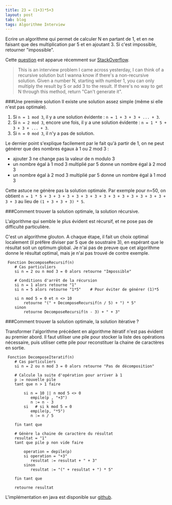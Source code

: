 ```yaml
---
title: 23 = (1+3)*5+3
layout: post
tab: blog
tags: Algorithme Interview
---
```


Ecrire un algorithme qui permet de calculer N en partant de 1, et en ne faisant que des multiplication par 5 et en ajoutant 3.
Si c'est impossible, retourner "impossible".

Cette [question](http://stackoverflow.com/questions/17652190/how-to-get-the-target-number-with-3-or-5-operations-without-recursion) est apparue récemment sur [StackOverflow](http://stackoverflow.com/).


> This is an interview problem I came across yesterday, I can think of a recursive solution but I wanna know if there's a non-recursive solution.
> Given a number N, starting with number 1, you can only multiply the result by 5 or add 3 to the result. If there's no way to get N through this method, return "Can't generate it".



###Une première solution
Il existe une solution assez simple (même si elle n'est pas optimale).

 1. Si `n = 1 mod 3`, il y a une solution évidente :  `n = 1 + 3 + 3 + ... + 3`.
 2. Si `n = 2 mod 3`, encore une fois, il y a une solution évidente : `n = 1 * 5 + 3 + 3 + ... + 3`.
 3. Si `n = 0 mod 3`, il n'y a pas de solution.

Le dernier point s'explique facilement par le fait qu'à partir de 1, on ne peut générer que des nombres égaux à 1 ou 2 mod 3 :

  - ajouter 3 ne change pas la valeur de n modulo 3
  - un nombre égal à 1 mod 3 multiplié par 5 donne un nombre égal à 2 mod 3
  - un nombre égal à 2 mod 3 multiplié par 5 donne un nombre égal à 1 mod 3


Cette astuce ne génère pas la solution optimale. Par exemple pour n=50, on obtient `n = 1 * 5 + 3 + 3 + 3 + 3 + 3 + 3 + 3 + 3 + 3 + 3 + 3 + 3 + 3 + 3 + 3` au lieu de `(1 + 3 + 3 + 3) * 5`.

###Comment trouver la solution optimale, la solution récursive.

L'algorithme qui semble le plus évident est récursif, et ne pose pas de difficulté particulière.

C'est un algorithme glouton. A chaque étape, il fait un choix optimal localement (il préfère diviser par 5 que de soustraire 3), en espérant que le résultat soit un optimum global.
Je n'ai pas de preuve que cet algorithme donne le résultat optimal, mais je n'ai pas trouvé de contre exemple.

     Fonction DecomposeRecursif(n)
        # Cas particuliers
        si n = 2 ou n mod 3 = 0 alors retourne "Impossible"

        # Conditions d'arrêt de la récursion
        si n = 1 alors retourne "1"
        si n = 5 alors retourne "1*5"    # Pour éviter de générer (1)*5

        si n mod 5 = 0 et n <> 10
            retourne "(" + DecomposeRecursif(n / 5) + ") * 5"
        sinon
            retourne DecomposeRecursif(n - 3) + " + 3"


###Comment trouver la solution optimale, la solution itérative ?

Transformer l'algorithme précédent en algorithme itératif n'est pas évident au premier abord.
Il faut utiliser une pile pour stocker la liste des opérations nécessaire, puis utiliser cette pile pour reconstituer la chaine de caractères en sortie.

     Fonction DecomposeIteratif(n)
        # Cas particuliers
        si n = 2 ou n mod 3 = 0 alors retourne "Pas de décomposition"

        # Calcule la suite d'opération pour arriver à 1
        p := nouvelle pile
        tant que n > 1 faire

            si n = 10 || n mod 5 <> 0
               empile(p , "+3")
               n := n - 3
            si   # si k mod 5 = 0
               empile(p, "*5")
               n := n / 5

        fin tant que

        # Génère la chaine de caractère du résultat
        resultat = "1"
        tant que pile p non vide faire

            operation = depile(p)
            si operation = "+3"
               resultat := resultat + " + 3"
            sinon
               resultat := "(" + resultat + ") * 5"

        fin tant que

        retourne resultat

L'implémentation en java est disponible sur [github](https://github.com/OlivierBourgain/AlgoInJava/tree/master/src/com/obourgain/algo/threeandfive).
